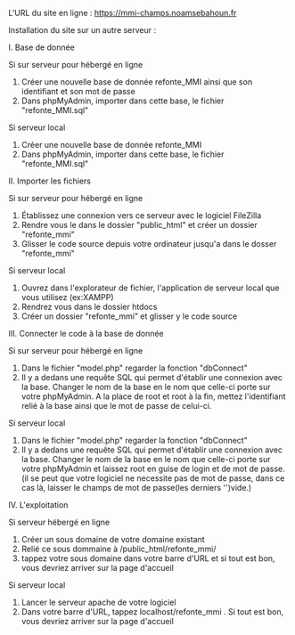 L'URL du site en ligne : 
https://mmi-champs.noamsebahoun.fr

Installation du site sur un autre serveur :

I. Base de donnée

Si sur serveur pour hébergé en ligne
1) Créer une nouvelle base de donnée refonte_MMI ainsi que son identifiant et son mot de passe 
2) Dans phpMyAdmin, importer dans cette base, le fichier "refonte_MMI.sql"

Si serveur local
1) Créer une nouvelle base de donnée refonte_MMI
2) Dans phpMyAdmin, importer dans cette base, le fichier "refonte_MMI.sql"

II. Importer les fichiers

Si sur serveur pour hébergé en ligne
1) Établissez une connexion vers ce serveur avec le logiciel FileZilla
2) Rendre vous le dans le dossier "public_html" et créer un dossier "refonte_mmi"
3) Glisser le code source depuis votre ordinateur jusqu'a dans le dosser "refonte_mmi"

Si serveur local
1) Ouvrez dans l'explorateur de fichier, l'application de serveur local que vous utilisez (ex:XAMPP)
2) Rendrez vous dans le dossier htdocs
3) Créer un dossier "refonte_mmi" et glisser y le code source

III. Connecter le code à la base de donnée

Si sur serveur pour hébergé en ligne
1) Dans le fichier "model.php" regarder la fonction "dbConnect"
2) Il y a dedans une requête SQL qui permet d'établir une connexion avec la base. Changer le nom de la base en le nom que celle-ci porte sur votre phpMyAdmin. A la place de root et root à la fin, mettez l'identifiant relié à la base ainsi que le mot de passe de celui-ci.

Si serveur local
1) Dans le fichier "model.php" regarder la fonction "dbConnect"
2) Il y a dedans une requête SQL qui permet d'établir une connexion avec la base. Changer le nom de la base en le nom que celle-ci porte sur votre phpMyAdmin et laissez root en guise de login et de mot de passe. (il se peut que votre logiciel ne necessite pas de mot de passe, dans ce cas là, laisser le champs de mot de passe(les derniers '')vide.)

IV. L'exploitation

Si serveur hébergé en ligne
1) Créer un sous domaine de votre domaine existant
2) Relié ce sous dommaine à /public_html/refonte_mmi/
3) tappez votre sous domaine dans votre barre d'URL et si tout est bon, vous devriez arriver sur la page d'accueil

Si serveur local
1) Lancer le serveur apache de votre logiciel
2) Dans votre barre d'URL, tappez localhost/refonte_mmi . Si tout est bon, vous devriez arriver sur la page d'accueil